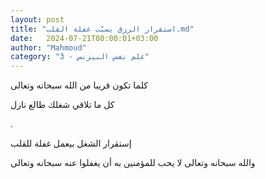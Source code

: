 ```yaml
---
layout: post
title: "استقرار الرزق يسبّب غفلة القلب.md"
date:   2024-07-21T00:00:01+03:00
author: "Mahmoud"
category: "3 - علم نفس البيزنس"
---
```

كلما تكون قريبا من الله سبحانه وتعالى

كل ما تلاقي شغلك طالع نازل

.

إستقرار الشغل بيعمل غفلة للقلب

والله سبحانه وتعالى لا يحب للمؤمنين به أن يغفلوا عنه
سبحانه وتعالى

